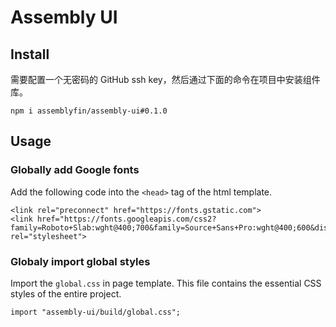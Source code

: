 # Assembly UI

## Install

需要配置一个无密码的 GitHub ssh key，然后通过下面的命令在项目中安装组件库。

```
npm i assemblyfin/assembly-ui#0.1.0
```

## Usage

### Globally add Google fonts

Add the following code into the `<head>` tag of the html template.

```
<link rel="preconnect" href="https://fonts.gstatic.com">
<link href="https://fonts.googleapis.com/css2?family=Roboto+Slab:wght@400;700&family=Source+Sans+Pro:wght@400;600&display=swap" rel="stylesheet">
```

### Globaly import global styles

Import the `global.css` in page template. This file contains the essential CSS styles of the entire project.

```
import "assembly-ui/build/global.css";
```
